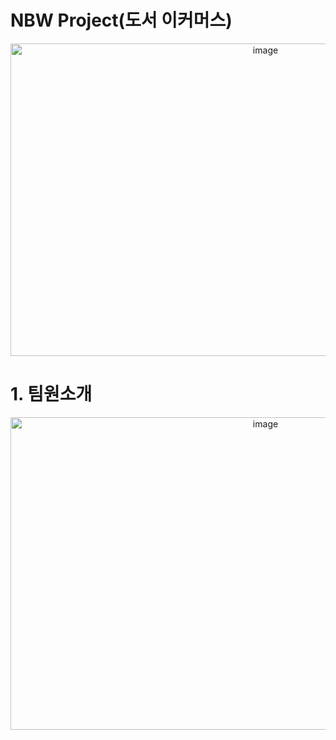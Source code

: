 # NBW Project(도서 이커머스)
<p align="center"><img width="800" height="500" alt="image" src="https://github.com/odong2/NBW/issues/93](https://user-images.githubusercontent.com/95892601/204135649-647c8453-bbb4-401c-bcf4-f22c00b5cac3.png"></p>

# 1. 팀원소개
<p align="center"><img width="800" height="500" alt="image" src="https://user-images.githubusercontent.com/95892601/204134046-42ba251b-6759-468d-93e2-a6565bb48662.png"></p>
